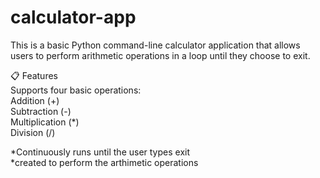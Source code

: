 # calculator-app
This is a basic Python command-line calculator application that allows users to perform arithmetic operations in a loop until they choose to exit.<br>

📋 Features<br>
Supports four basic operations:<br>
Addition (+)<br>
Subtraction (-)<br>
Multiplication (*)<br>
Division (/)<br>

*Continuously runs until the user types exit<br>
*created to perform the arthimetic operations<br>
